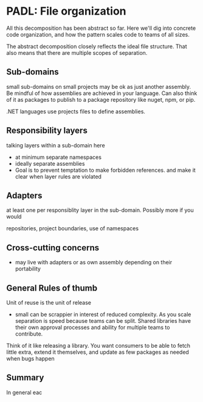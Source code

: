 # PADL: File organization

All this decomposition has been abstract so far. Here we'll dig into concrete code organization, and how the pattern scales code to teams of all sizes.

The abstract decomposition closely reflects the ideal file structure. That also means that there are multiple scopes of separation.

## Sub-domains

small sub-domains on small projects may be ok as just another assembly. Be mindful of how assemblies are achieved in your language. Can also think of it as packages to publish to a package repository like nuget, npm, or pip.

 .NET languages use projects files to define assemblies.

## Responsibility layers
talking layers within a sub-domain here
- at minimum separate namespaces
- ideally separate assemblies
- Goal is to prevent temptation to make forbidden references. and make it clear when layer rules are violated

## Adapters
at least one per responsiblity layer in the sub-domain. Possibly more if you would 

repositories, project boundaries, use of namespaces 

## Cross-cutting concerns
- may live with adapters or as own assembly depending on their portability

## General Rules of thumb

Unit of reuse is the unit of release

- small can be scrappier in interest of reduced complexity. As you scale separation is speed because teams can be split. Shared libraries have their own approval processes and ability for multiple teams to contribute.

Think of it like releasing a library. You want consumers to be able to fetch little extra, extend it themselves, and update as few packages as needed when bugs happen



## Summary
In general eac